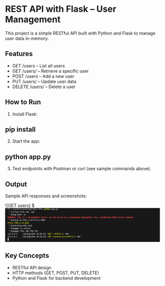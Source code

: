 # REST API with Flask – User Management

This project is a simple RESTful API built with Python and Flask to manage user data in-memory.

## Features

- GET /users – List all users
- GET /users/<username> – Retrieve a specific user
- POST /users – Add a new user
- PUT /users/<username> – Update user data
- DELETE /users/<username> – Delete a user

## How to Run

1. Install Flask:

## pip install 
2. Start the app:

## python app.py
3. Test endpoints with Postman or curl (see sample commands above).

## Output

Sample API responses and screenshots:

![GET users]  $  ![POST user](output.png)


## Key Concepts

- RESTful API design
- HTTP methods (GET, POST, PUT, DELETE)
- Python and Flask for backend development




